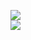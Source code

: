 [![](https://img.shields.io/badge/Made%20With-Github%20Spray-lightgrey.svg?style=for-the-badge&logo=github)](https://github.com/Annihil/github-spray#26647)  
[![](https://i.imgur.com/2DrTn0Z.gif)](https://github.com/Annihil/github-spray)